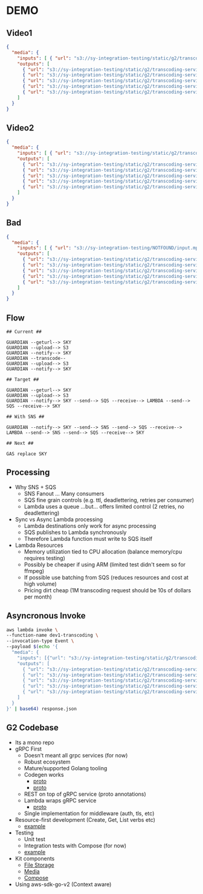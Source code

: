 # DEMO

## Video1

```json
{
  "media": {
    "inputs": [ { "url": "s3://sy-integration-testing/static/g2/transcoding-service/video1/input.mp4" } ],
    "outputs": [
      { "url": "s3://sy-integration-testing/static/g2/transcoding-service/out1/htmlfriendly.mp4", "format": "HTML_FRIENDLY" },
      { "url": "s3://sy-integration-testing/static/g2/transcoding-service/out1/htmlfriendly", "format": "HTML_FRIENDLY_HLS" },
      { "url": "s3://sy-integration-testing/static/g2/transcoding-service/out1/protected.mp4", "format": "PROTECTED" },
      { "url": "s3://sy-integration-testing/static/g2/transcoding-service/out1/htmlfriendly", "format": "PROTECTED_HLS" },
      { "url": "s3://sy-integration-testing/static/g2/transcoding-service/out1/thumbnail.jpg", "format": "THUMBNAIL" }
    ]
  }
}
```

## Video2

```json
{
  "media": {
    "inputs": [ { "url": "s3://sy-integration-testing/static/g2/transcoding-service/video2/input.mp4" } ],
    "outputs": [
      { "url": "s3://sy-integration-testing/static/g2/transcoding-service/out2/htmlfriendly.mp4", "format": "HTML_FRIENDLY" },
      { "url": "s3://sy-integration-testing/static/g2/transcoding-service/out2/htmlfriendly", "format": "HTML_FRIENDLY_HLS" },
      { "url": "s3://sy-integration-testing/static/g2/transcoding-service/out2/protected.mp4", "format": "PROTECTED" },
      { "url": "s3://sy-integration-testing/static/g2/transcoding-service/out2/htmlfriendly", "format": "PROTECTED_HLS" },
      { "url": "s3://sy-integration-testing/static/g2/transcoding-service/out2/thumbnail.jpg", "format": "THUMBNAIL" }
    ]
  }
}
```

## Bad

```json
{
  "media": {
    "inputs": [ { "url": "s3://sy-integration-testing/NOTFOUND/input.mp4" } ],
    "outputs": [
      { "url": "s3://sy-integration-testing/static/g2/transcoding-service/out3/htmlfriendly.mp4", "format": "HTML_FRIENDLY" },
      { "url": "s3://sy-integration-testing/static/g2/transcoding-service/out3/htmlfriendly", "format": "HTML_FRIENDLY_HLS" },
      { "url": "s3://sy-integration-testing/static/g2/transcoding-service/out3/protected.mp4", "format": "PROTECTED" },
      { "url": "s3://sy-integration-testing/static/g2/transcoding-service/out3/htmlfriendly", "format": "PROTECTED_HLS" },
      { "url": "s3://sy-integration-testing/static/g2/transcoding-service/out3/thumbnail.jpg", "format": "THUMBNAIL" }
    ]
  }
}
```

## Flow

```text
## Current ##

GUARDIAN --geturl--> SKY
GUARDIAN --upload--> S3
GUARDIAN --notify--> SKY
GUARDIAN --transcode--
GUARDIAN --upload--> S3
GUARDIAN --notify--> SKY

## Target ##

GUARDIAN --geturl--> SKY
GUARDIAN --upload--> S3
GUARDIAN --notify--> SKY --send--> SQS --receive--> LAMBDA --send--> SQS --receive--> SKY

## With SNS ##

GUARDIAN --notify--> SKY --send--> SNS --send--> SQS --receive--> LAMBDA --send--> SNS --send--> SQS --receive--> SKY

## Next ##

GAS replace SKY
```

## Processing

- Why SNS + SQS
  - SNS Fanout ... Many consumers
  - SQS fine grain controls (e.g. ttl, deadlettering, retries per consumer)
  - Lambda uses a queue ...but... offers limited control (2 retries, no deadlettering)
- Sync vs Async Lambda processing
  - Lambda destinations only work for async processing
  - SQS publishes to Lambda synchronously
  - Therefore Lambda function must write to SQS itself
- Lambda Resources
  - Memory utilization tied to CPU allocation (balance memory/cpu requires testing)
  - Possibly be cheaper if using ARM (limited test didn't seem so for ffmpeg)
  - If possible use batching from SQS (reduces resources and cost at high volume)
  - Pricing dirt cheap (1M transcoding request should be 10s of dollars per month)

## Asyncronous Invoke

```sh
aws lambda invoke \
--function-name dev1-transcoding \
--invocation-type Event \
--payload $(echo '{
  "media": {
    "inputs": [{"url": "s3://sy-integration-testing/static/g2/transcoding-service/input.mp4"}],
    "outputs": [
      { "url": "s3://sy-integration-testing/static/g2/transcoding-service/out/htmlfriendly.mp4", "format": "HTML_FRIENDLY" },
      { "url": "s3://sy-integration-testing/static/g2/transcoding-service/out/htmlfriendly", "format": "HTML_FRIENDLY_HLS" },
      { "url": "s3://sy-integration-testing/static/g2/transcoding-service/out/protected.mp4", "format": "PROTECTED" },
      { "url": "s3://sy-integration-testing/static/g2/transcoding-service/out/htmlfriendly", "format": "PROTECTED_HLS" },
      { "url": "s3://sy-integration-testing/static/g2/transcoding-service/out/thumbnail.jpg", "format": "THUMBNAIL" }
    ]
  }
}' | base64) response.json
```

## G2 Codebase

- Its a mono repo
- gRPC First
  - Doesn't meant all grpc services (for now)
  - Robust ecosystem
  - Mature/supported Golang tooling
  - Codegen works
    - [proto](../g2/proto/transcoding/v1/service.proto)
    - [proto](../g2/internal/pb/transcoding/v1/service_grpc.pb.go)
  - REST on top of gRPC service (proto annotations)
  - Lambda wraps gRPC service
    - [proto](../g2/cmd/transcoding-service/lambda/lambda.go)
  - Single implementation for middleware (auth, tls, etc)
- Resource-first development (Create, Get, List verbs etc)
  - [example](../g2/proto/transcoding/v1/service.proto)
- Testing
  - Unit test
  - Integration tests with Compose (for now)
  - [example](../g2/cmd/transcoding-service/lambda/lambda_test.go)
- Kit components
  - [File Storage](../g2/internal/file/store.go)
  - [Media](../g2/internal/media/encode.go)
  - [Compose](../g2/internal/media/encode.go)
- Using aws-sdk-go-v2 (Context aware)
